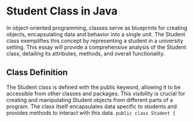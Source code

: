 #   Student Class in Java
In object-oriented programming, classes serve as blueprints for creating objects, encapsulating data and behavior into a single unit. The Student class exemplifies this concept by representing a student in a university setting. This essay will provide a comprehensive analysis of the Student class, detailing its attributes, methods, and overall functionality.

## Class Definition
The Student class is defined with the public keyword, allowing it to be accessible from other classes and packages. This visibility is crucial for creating and manipulating Student objects from different parts of a program. The class itself encapsulates data specific to students and provides methods to interact with this data.
  ```public class Student {```
